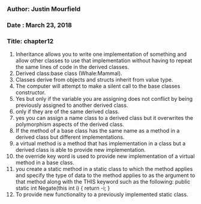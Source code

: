 ### Author: Justin Mourfield
### Date : March 23, 2018
### Title: chapter12

1. Inheritance allows you to write one implementation of something and allow other classes to use that implementation without having to repeat the same lines of code in the derived classes. 
2. Derived class:base class (Whale:Mammal).
3. Classes derive from objects and structs inherit from value type.
4. The computer will attempt to make a silent call to the base classes constructor. 
5. Yes but only if the variable you are assigning does not conflict by being previously assigned to another derived class.
6. only if they are of the same derived class. 
7. yes you can assign a name class to a derived class but it overwrites the polymorphism aspects of the derived class.  
8. If the method of a base class has the same name as a method in a derived class but different implementations.   
9. a virtual method is a method that has implementation in a class but a derived class is able to provide new implementation.    
10. the override key word is used to provide new implementation of a virtual method in a base class. 
11. you create a static method in a static class to which the method applies and specify the type of data to the method applies to as the argument to that method along with the THIS keyword such as the following: 
 public static int Negate(this int i)
 {
 return -i;
 }
12. To provide new functionality to a previously implemented static class. 